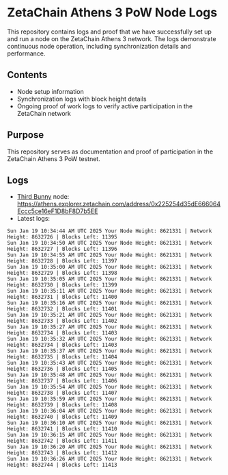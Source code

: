 # ZetaChain Athens 3 PoW Node Logs
This repository contains logs and proof that we have successfully set up and run a node on the ZetaChain Athens 3 network. The logs demonstrate continuous node operation, including synchronization details and performance.

## Contents
- Node setup information
- Synchronization logs with block height details
- Ongoing proof of work logs to verify active participation in the ZetaChain network

## Purpose
This repository serves as documentation and proof of participation in the ZetaChain Athens 3 PoW testnet.

## Logs

- [Third Bunny](https://thirdbunny.xyz/) node: https://athens.explorer.zetachain.com/address/0x225254d35dE666064Eccc5ce16eF1D8bF8D7b5EE
- Latest logs:
```
Sun Jan 19 10:34:44 AM UTC 2025 Your Node Height: 8621331 | Network Height: 8632726 | Blocks Left: 11395
Sun Jan 19 10:34:50 AM UTC 2025 Your Node Height: 8621331 | Network Height: 8632727 | Blocks Left: 11396
Sun Jan 19 10:34:55 AM UTC 2025 Your Node Height: 8621331 | Network Height: 8632728 | Blocks Left: 11397
Sun Jan 19 10:35:00 AM UTC 2025 Your Node Height: 8621331 | Network Height: 8632729 | Blocks Left: 11398
Sun Jan 19 10:35:05 AM UTC 2025 Your Node Height: 8621331 | Network Height: 8632730 | Blocks Left: 11399
Sun Jan 19 10:35:11 AM UTC 2025 Your Node Height: 8621331 | Network Height: 8632731 | Blocks Left: 11400
Sun Jan 19 10:35:16 AM UTC 2025 Your Node Height: 8621331 | Network Height: 8632732 | Blocks Left: 11401
Sun Jan 19 10:35:21 AM UTC 2025 Your Node Height: 8621331 | Network Height: 8632733 | Blocks Left: 11402
Sun Jan 19 10:35:27 AM UTC 2025 Your Node Height: 8621331 | Network Height: 8632734 | Blocks Left: 11403
Sun Jan 19 10:35:32 AM UTC 2025 Your Node Height: 8621331 | Network Height: 8632734 | Blocks Left: 11403
Sun Jan 19 10:35:37 AM UTC 2025 Your Node Height: 8621331 | Network Height: 8632735 | Blocks Left: 11404
Sun Jan 19 10:35:43 AM UTC 2025 Your Node Height: 8621331 | Network Height: 8632736 | Blocks Left: 11405
Sun Jan 19 10:35:48 AM UTC 2025 Your Node Height: 8621331 | Network Height: 8632737 | Blocks Left: 11406
Sun Jan 19 10:35:54 AM UTC 2025 Your Node Height: 8621331 | Network Height: 8632738 | Blocks Left: 11407
Sun Jan 19 10:35:59 AM UTC 2025 Your Node Height: 8621331 | Network Height: 8632739 | Blocks Left: 11408
Sun Jan 19 10:36:04 AM UTC 2025 Your Node Height: 8621331 | Network Height: 8632740 | Blocks Left: 11409
Sun Jan 19 10:36:10 AM UTC 2025 Your Node Height: 8621331 | Network Height: 8632741 | Blocks Left: 11410
Sun Jan 19 10:36:15 AM UTC 2025 Your Node Height: 8621331 | Network Height: 8632742 | Blocks Left: 11411
Sun Jan 19 10:36:20 AM UTC 2025 Your Node Height: 8621331 | Network Height: 8632743 | Blocks Left: 11412
Sun Jan 19 10:36:26 AM UTC 2025 Your Node Height: 8621331 | Network Height: 8632744 | Blocks Left: 11413
```
